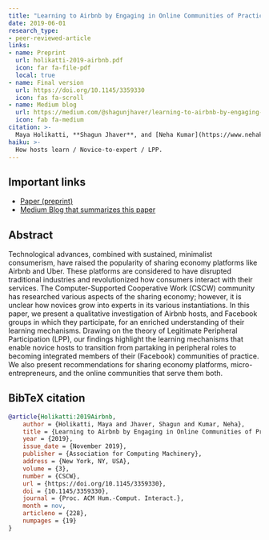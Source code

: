 ```yaml
---
title: "Learning to Airbnb by Engaging in Online Communities of Practice"
date: 2019-06-01
research_type: 
- peer-reviewed-article
links:
- name: Preprint
  url: holikatti-2019-airbnb.pdf
  icon: far fa-file-pdf
  local: true
- name: Final version
  url: https://doi.org/10.1145/3359330
  icon: fas fa-scroll
- name: Medium blog
  url: https://medium.com/@shagunjhaver/learning-to-airbnb-by-engaging-in-online-communities-of-practice-8e45491633a3
  icon: fab fa-medium  
citation: >-
  Maya Holikatti, **Shagun Jhaver**, and [Neha Kumar](https://www.nehakumar.org), “Learning to Airbnb by Engaging in Online Communities of Practice” *Proc. ACM Hum.-Comput. Interact. 3*, CSCW, Article 228 (November 2019), 19 pages. DOI: [`10.1145/3359330`](https://doi.org/10.1145/3359330)
haiku: >-
  How hosts learn / Novice-to-expert / LPP.
---
```


## Important links

- [Paper (preprint)](holikatti-2019-airbnb.pdf)
- [Medium Blog that summarizes this paper](https://medium.com/@shagunjhaver/learning-to-airbnb-by-engaging-in-online-communities-of-practice-8e45491633a3)

## Abstract

Technological advances, combined with sustained, minimalist consumerism, have raised the popularity of sharing economy platforms like Airbnb and Uber. These platforms are considered to have disrupted traditional industries and revolutionized how consumers interact with their services. The Computer-Supported Cooperative Work (CSCW) community has researched various aspects of the sharing economy; however, it is unclear how novices grow into experts in its various instantiations. In this paper, we present a qualitative investigation of Airbnb hosts, and Facebook groups in which they participate, for an enriched understanding of their learning mechanisms. Drawing on the theory of Legitimate Peripheral Participation (LPP), our findings highlight the learning mechanisms that enable novice hosts to transition from partaking in peripheral roles to becoming integrated members of their (Facebook) communities of practice. We also present recommendations for sharing economy platforms, micro-entrepreneurs, and the online communities that serve them both.

## BibTeX citation

```bibtex
@article{Holikatti:2019Airbnb,
	author = {Holikatti, Maya and Jhaver, Shagun and Kumar, Neha},
	title = {Learning to Airbnb by Engaging in Online Communities of Practice},
	year = {2019},
	issue_date = {November 2019},
	publisher = {Association for Computing Machinery},
	address = {New York, NY, USA},
	volume = {3},
	number = {CSCW},
	url = {https://doi.org/10.1145/3359330},
	doi = {10.1145/3359330},
	journal = {Proc. ACM Hum.-Comput. Interact.},
	month = nov,
	articleno = {228},
	numpages = {19}
}
```
